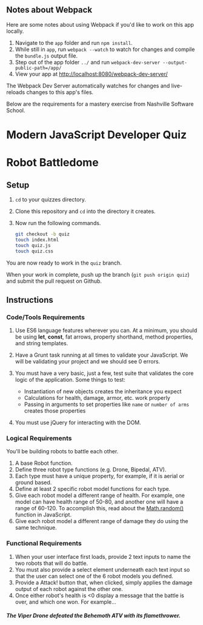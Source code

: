 ## Notes about Webpack

 Here are some notes about using Webpack if you'd like to work on this app locally.

1. Navigate to the `app` folder and run `npm install`.
1. While still in `app`,  run `webpack --watch` to watch for changes and compile the `bundle.js` output file.
1. Step out of the app folder `../` and run `webpack-dev-server --output-public-path=/app/`
1. View your app at [http://localhost:8080/webpack-dev-server/](http://localhost:8080/webpack-dev-server/)

The Webpack Dev Server automatically watches for changes and live-reloads changes to this app's files.

Below are the requirements for a mastery exercise from Nashville Software School.

# Modern JavaScript Developer Quiz
# Robot Battledome

## Setup

1. `cd` to your quizzes directory.
1. Clone this repository and `cd` into the directory it creates.
1. Now run the following commands.

    ```bash
    git checkout -b quiz
    touch index.html
    touch quiz.js
    touch quiz.css
    ```

You are now ready to work in the `quiz` branch.

When your work in complete, push up the branch (`git push origin quiz`) and submit the pull request on Github.

## Instructions

### Code/Tools Requirements

1. Use ES6 language features wherever you can. At a minimum, you should be using **let**, **const**, fat arrows, property shorthand, method properties, and string templates.
1. Have a Grunt task running at all times to validate your JavaScript. We will be validating your project and we should see 0 errors.
1. You must have a very basic, just a few, test suite that validates the core logic of the application.
Some things to test:
   + Instantiation of new objects creates the inheritance you expect
   + Calculations for health, damage, armor, etc. work properly
   + Passing in arguments to set properties like `name` or `number of arms` creates those properties

1. You must use jQuery for interacting with the DOM.

### Logical Requirements

You'll be building robots to battle each other.

1. A base Robot function.
1. Define three robot type functions (e.g. Drone, Bipedal, ATV).
1. Each type must have a unique property, for example, if it is aerial or ground based.
1. Define at least 2 specific robot model functions for each type.
1. Give each robot model a different range of health. For example, one model can have health range of 50-80, and another one will have a range of 60-120. To accomplish this, read about the [Math.random()](https://developer.mozilla.org/en-US/docs/Web/JavaScript/Reference/Global_Objects/Math/random) function in JavaScript.
1. Give each robot model a different range of damage they do using the same technique.

### Functional Requirements

1. When your user interface first loads, provide 2 text inputs to name the two robots that will do battle.
1. You must also provide a select element underneath each text input so that the user can select one of the 6 robot models you defined.
1. Provide a Attack! button that, when clicked, simply applies the damage output of each robot against the other one.
1. Once either robot's health is <0 display a message that the battle is over, and which one won. For example...

##### The Viper Drone defeated the Behemoth ATV with its flamethrower.
